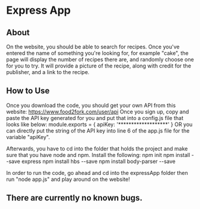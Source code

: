 # Express App

## About
On the website, you should be able to search for recipes. Once you've entered the name of something you're looking for, for example "cake", the page will display the number of recipes there are, and randomly choose one for you to try. It will provide a picture of the recipe, along with credit for the publisher, and a link to the recipe. 


## How to Use 
Once you download the code, you should get your own API from this website: https://www.food2fork.com/user/api
Once you sign up, copy and paste the API key generated for you and put that into a config.js file that looks like below:
module.exports = {
	apiKey: '*******************'
}
OR you can directly put the string of the API key into line 6 of the app.js file for the variable "apiKey".

Afterwards, you have to cd into the folder that holds the project and make sure that you have node and npm. Install the following:
npm init
npm install --save express
npm install hbs --save
npm install body-parser --save

In order to run the code, go ahead and cd into the expressApp folder then run "node app.js" and play around on the website!

## There are currently no known bugs. 